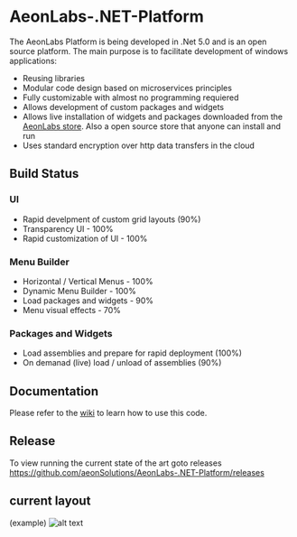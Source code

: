 # AeonLabs-.NET-Platform
The AeonLabs Platform is being developed in .Net 5.0 and is an open source platform. The main purpose is to facilitate development of windows applications:
- Reusing libraries
- Modular code design based on microservices principles
- Fully customizable with almost no programming requiered
- Allows development of custom packages and widgets
- Allows live installation of widgets and packages downloaded from the [AeonLabs store](https://www.store.aeonlabs.solutions "AeonLabs store"). Also a open source store that anyone can install and run
- Uses standard encryption over http data transfers in the cloud

## Build Status

### UI
- Rapid develpment of custom grid layouts (90%)
- Transparency UI - 100%
- Rapid customization of UI - 100%

### Menu Builder
- Horizontal / Vertical Menus - 100% 
- Dynamic Menu Builder - 100%
- Load packages and widgets - 90%
- Menu visual effects - 70%

### Packages and Widgets
- Load assemblies and prepare for rapid deployment (100%)
- On demanad (live) load / unload of assemblies (90%)

## Documentation
Please refer to the [wiki](https://github.com/aeonSolutions/AeonLabs-.NET-Platform/wiki) to learn how to use this code.

## Release
To view running the current state of the art goto releases
https://github.com/aeonSolutions/AeonLabs-.NET-Platform/releases

## current layout
(example)
![alt text](http://www.aeonlabs.solutions/images/github/layout3.jpg)
